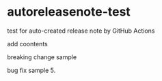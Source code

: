 # autoreleasenote-test
test for auto-created release note by GitHub Actions

add coontents

breaking change sample

bug fix sample 5.